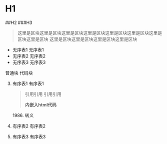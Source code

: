 # H1
##H2
###H3
>这里是区块这里是区块这里是区块这里是区块这里是区块这里是区块这里是区块这里是区块
这里是区块这里是区块这里是区块这里是区块
* 无序表1
  无序表1
* 无序表2
  无序表2
* 无序表3
  无序表3

普通块
	代码块
  
  
  

3. 有序表1
有序表1
	>引用引用
	>引用引用
		<div class="toolter">
			<b>内嵌入html代码</b>
		</div>
	
	1986\. 转义
	
	
2. 有序表2
有序表2
1. 有序表3
有序表3